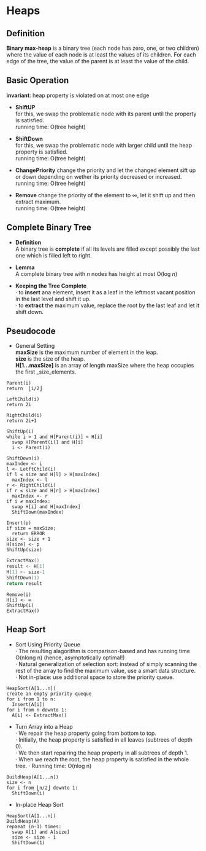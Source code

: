 # Heaps

## Definition
**Binary max-heap** is a binary tree (each node has zero, one, or two children) where the value of each node is at least the values of its children.
For each edge of the tree, the value of the parent is at least the value of the child.

## Basic Operation    
 
**invariant**: heap property is violated on at most one edge 

* **ShiftUP**   
  for this, we swap the problematic node with its parent until the property is satisfied.   
  running time: O(tree height)    
  
* **ShiftDown**   
  for this, we swap the problematic node with larger child until the heap property is satisfied.    
  running time: O(tree height)    

* **ChangePriority**
  change the priority and let the changed element sift up or down depending on wether its priority decreased or increased.    
  running time: O(tree height)

* **Remove**
  change the priority of the element to ∞, let it shift up and then extract maximum.  
  running time: O(tree height)

## Complete Binary Tree

* **Definition**     
A binary tree is **complete** if all its levels are filled except possibly the last one which is filled left to right.    

* **Lemma**   
A complete binary tree with _n_ nodes has height at most O(log _n_)    

* **Keeping the Tree Complete**   
· to **insert** ana element, insert it as a leaf in the leftmost vacant position in the last level and shift it up.   
· to **extract** the maximum value, replace the root by the last leaf and let it shift down.    

## Pseudocode

* General Setting   
**maxSize** is the maximum number of element in the leap.   
**size** is the size of the heap.   
**H[1...maxSize]** is an array of length maxSize where the heap occupies the first _size_elements.    

```Pseudocode
Parent(i)
return  ⎣i/2⎦
```

```
LeftChild(i)
return 2i
```

```
RightChild(i)
return 2i+1
```

```
ShiftUp(i)
while i > 1 and H[Parent(i)] < H[i]
  swap H[Parent(i)] and H[i]
  i <- Parent(i)
```

```
ShiftDown(i)
maxIndex <- i
l <- LetftChild(i)
if l ≤ size and H[l] > H[maxIndex]
  maxIndex <- l
r <- RightChild(i)
if r ≤ size and H[r] > H[maxIndex]
  maxIndex <- r
if i ≠ maxIndex:
  swap H[i] and H[maxIndex]
  ShiftDown(maxIndex)
```

```
Insert(p)
if size = maxSize;
  return ERROR
size <- size + 1
H[size] <- p
ShiftUp(size)
```

```C++
ExtractMax()
result <- H[1]
H[1] <- size-1
ShiftDown(1)
return result
```

```
Remove(i)
H[i] <- ∞
ShiftUp(i)
ExtractMax()
```

## Heap Sort

* Sort Using Priority Queue   
· The resulting alagorithm is comparison-based and has running time O(nlong n) (hence, asymptotically optimal!)   
· Natural generalization of selection sort: instead of simply scanning the rest of the array to find the maximum value, use a smart data structure.   
· Not in-place: use additional space to store the priority queue.  

```
HeapSort(A[1...n])
create an empty priority queque
for i from 1 to n:
  Insert(A[i])
for i from n downto 1:
  A[i] <- ExtractMax()
```

* Turn Array into a Heap    
· We repair the heap property going from bottom to top.   
· Initially, the heap property is satisfied in all leaves (subtrees of depth 0).    
· We then start repairing the heap property in all subtrees of depth 1.   
· When we reach the root, the heap property is satisfied in the whole tree.
· Running time: O(nlog n)

```
BuildHeap(A[1...n])
size <- n
for i from ⎣n/2⎦ downto 1:
  ShiftDown(i)
```

* In-place Heap Sort

```
HeapSort(A[1...n])
BuildHeap(A)
repaeat (n-1) times:
  swap A[1] and A[size]
  size <- size - 1
  ShiftDown(1)
```

 






